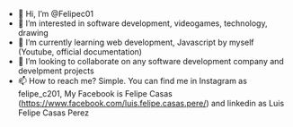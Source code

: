 - 👋 Hi, I’m @Felipec01
- 👀 I’m interested in software development, videogames, technology, drawing
- 🌱 I’m currently learning web development, Javascript by myself (Youtube, official documentation)
- 💞️ I’m looking to collaborate on any software development company and develpment projects
- 📫 How to reach me? Simple. You can find me in Instagram as felipe_c201, My Facebook is Felipe Casas (https://www.facebook.com/luis.felipe.casas.pere/) and linkedin as Luis Felipe Casas Perez

<!---
Felipec01/Felipec01 is a ✨ special ✨ repository because its `README.md` (this file) appears on your GitHub profile.
You can click the Preview link to take a look at your changes.
--->

